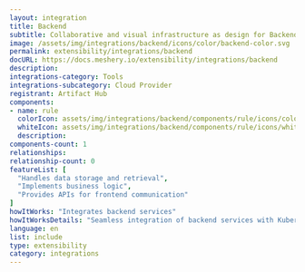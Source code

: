 ```yaml
---
layout: integration
title: Backend
subtitle: Collaborative and visual infrastructure as design for Backend
image: /assets/img/integrations/backend/icons/color/backend-color.svg
permalink: extensibility/integrations/backend
docURL: https://docs.meshery.io/extensibility/integrations/backend
description: 
integrations-category: Tools
integrations-subcategory: Cloud Provider
registrant: Artifact Hub
components: 
- name: rule
  colorIcon: assets/img/integrations/backend/components/rule/icons/color/rule-color.svg
  whiteIcon: assets/img/integrations/backend/components/rule/icons/white/rule-white.svg
  description: 
components-count: 1
relationships: 
relationship-count: 0
featureList: [
  "Handles data storage and retrieval",
  "Implements business logic",
  "Provides APIs for frontend communication"
]
howItWorks: "Integrates backend services"
howItWorksDetails: "Seamless integration of backend services with Kubernetes applications"
language: en
list: include
type: extensibility
category: integrations
---
```

